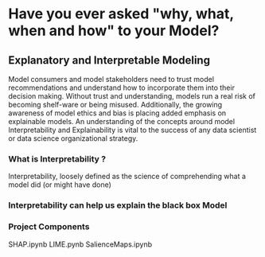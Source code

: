 # Have you ever asked  "why, what, when and how" to your Model?

## Explanatory and Interpretable Modeling 
Model consumers and model stakeholders need to trust model recommendations and understand how to incorporate them into their decision making. Without trust and understanding, models run a real risk of becoming shelf-ware or being misused. Additionally, the growing awareness of model ethics and bias is placing added emphasis on explainable models. An understanding of the concepts around model Interpretability and Explainability is vital to the success of any data scientist or data science organizational strategy. 

### What is Interpretability ?
Interpretability, loosely defined as the science of comprehending what a model did (or might have done)

### Interpretability can help us explain the black box Model

### Project Components

SHAP.ipynb
LIME.pynb
SalienceMaps.ipynb


